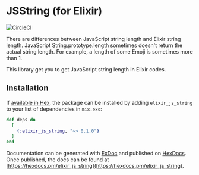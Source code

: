# JSString (for Elixir)

[![CircleCI](https://circleci.com/gh/ecpplus/elixir-js-string.svg?style=svg)](https://circleci.com/gh/ecpplus/elixir-js-string)

There are differences between JavaScript string length and Elixir string length.
JavaScript String.prototype.length sometimes doesn't return the actual string length.
For example, a length of some Emoji is sometimes more than 1.

This library get you to get JavaScript string length in Elixir codes.


## Installation

If [available in Hex](https://hex.pm/docs/publish), the package can be installed
by adding `elixir_js_string` to your list of dependencies in `mix.exs`:

```elixir
def deps do
  [
    {:elixir_js_string, "~> 0.1.0"}
  ]
end
```

Documentation can be generated with [ExDoc](https://github.com/elixir-lang/ex_doc)
and published on [HexDocs](https://hexdocs.pm). Once published, the docs can
be found at [https://hexdocs.pm/elixir_js_string](https://hexdocs.pm/elixir_js_string).

## 
